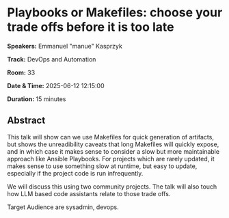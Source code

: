 # Playbooks or Makefiles: choose your trade offs before it is too late

**Speakers:** Emmanuel "manue" Kasprzyk
                    
**Track:** DevOps and Automation
                    
**Room:** 33
                    
**Date & Time:** 2025-06-12 12:15:00
                    
**Duration:** 15 minutes
                    
## Abstract
                    
This talk will show can we use Makefiles for quick generation of artifacts, but shows the unreadibility caveats that long Makefiles will quickly expose, and in which case it makes sense to consider a slow but more maintainable approach like Ansible Playbooks.
For projects which are rarely updated, it makes sense to use something slow at runtime, but easy to update, especially if the project code is run infrequently.

We will discuss this using two community projects. The talk will also touch how LLM based code assistants relate to those trade offs.

Target Audience are sysadmin, devops.
